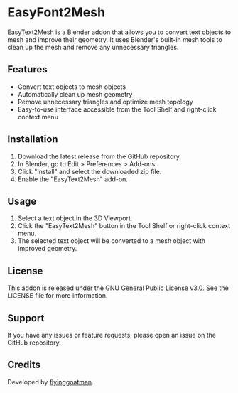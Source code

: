 # EasyFont2Mesh

EasyText2Mesh is a Blender addon that allows you to convert text objects to mesh and improve their geometry. It uses Blender's built-in mesh tools to clean up the mesh and remove any unnecessary triangles.

## Features

- Convert text objects to mesh objects
- Automatically clean up mesh geometry
- Remove unnecessary triangles and optimize mesh topology
- Easy-to-use interface accessible from the Tool Shelf and right-click context menu

## Installation

1. Download the latest release from the GitHub repository.
2. In Blender, go to Edit > Preferences > Add-ons.
3. Click "Install" and select the downloaded zip file.
4. Enable the "EasyText2Mesh" add-on.

## Usage

1. Select a text object in the 3D Viewport.
2. Click the "EasyText2Mesh" button in the Tool Shelf or right-click context menu.
3. The selected text object will be converted to a mesh object with improved geometry.

## License

This addon is released under the GNU General Public License v3.0. See the LICENSE file for more information.

## Support

If you have any issues or feature requests, please open an issue on the GitHub repository.

## Credits

Developed by [flyinggoatman](https://github.com/flyinggoatman).
